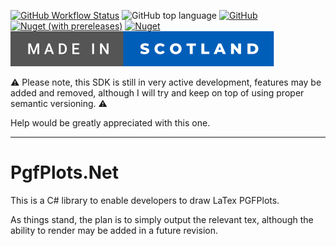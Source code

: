 [![GitHub Workflow Status](https://img.shields.io/github/actions/workflow/status/hughesjs/PGFPlots.NET/dotnet-cd.yml?style=for-the-badge&branch=master)](https://github.com/hughesjs/PGFPlots.NET/actions)
![GitHub top language](https://img.shields.io/github/languages/top/hughesjs/PGFPlots.NET?style=for-the-badge)
[![GitHub](https://img.shields.io/github/license/hughesjs/PGFPlots.NET?style=for-the-badge)](LICENSE)
[![Nuget (with prereleases)](https://img.shields.io/nuget/vpre/PGFPlots.NET?style=for-the-badge)](https://nuget.org/packages/PGFPlots.NET/)
[![Nuget](https://img.shields.io/nuget/dt/PGFPlots.NET?style=for-the-badge)](https://nuget.org/packages/PGFPlots.NET/)
![FTB](https://raw.githubusercontent.com/hughesjs/custom-badges/master/made-in/made-in-scotland.svg)

⚠ Please note, this SDK is still in very active development, features may be added and removed, although I will try and keep on top of using proper semantic versioning. ⚠

Help would be greatly appreciated with this one.

---

# PgfPlots.Net

This is a C# library to enable developers to draw LaTex PGFPlots.

As things stand, the plan is to simply output the relevant tex, although the ability to render may be added in a future revision.
